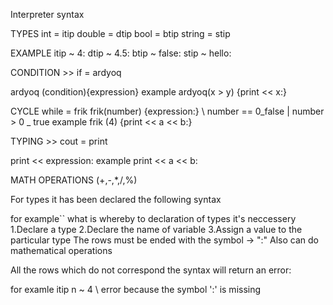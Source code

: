 

Interpreter syntax


TYPES 
int = itip
double = dtip
bool = btip
string = stip

EXAMPLE
itip ~ 4:
dtip ~ 4.5:
btip ~ false:
stip ~ hello:

CONDITION >> if = ardyoq

ardyoq (condition){expression}
example 
ardyoq(x > y) {print << x:}

CYCLE
while = frik
frik(number) {expression:} \\ number == 0_false | number > 0 _ true
example
frik (4) {print << a << b:}

TYPING >> cout = print

print << expression:
example print << a << b:

MATH OPERATIONS (+,-,*,/,%)

For types it has been declared the following syntax

for example`` what is whereby to declaration of types it's neccessery
1.Declare a type
2.Declare the name of variable
3.Assign a value to the particular type
The rows must be ended with the symbol -> ":"
Also can do mathematical operations

All the rows which do not correspond the syntax will return an error:

for examle 
itip n ~ 4 \\ error because the symbol ':' is missing

